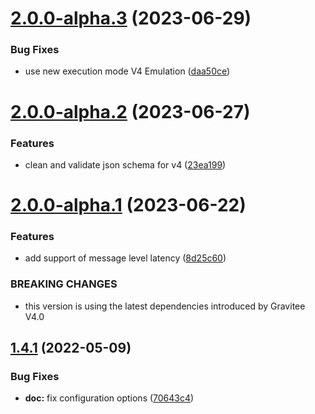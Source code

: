 # [2.0.0-alpha.3](https://github.com/gravitee-io/gravitee-policy-latency/compare/2.0.0-alpha.2...2.0.0-alpha.3) (2023-06-29)


### Bug Fixes

* use new execution mode V4 Emulation ([daa50ce](https://github.com/gravitee-io/gravitee-policy-latency/commit/daa50ce2bf48449136881774077f95b86539b5b3))

# [2.0.0-alpha.2](https://github.com/gravitee-io/gravitee-policy-latency/compare/2.0.0-alpha.1...2.0.0-alpha.2) (2023-06-27)


### Features

* clean and validate json schema for v4 ([23ea199](https://github.com/gravitee-io/gravitee-policy-latency/commit/23ea1995f46298b68b6baa15f45e340952306a90))

# [2.0.0-alpha.1](https://github.com/gravitee-io/gravitee-policy-latency/compare/1.4.1...2.0.0-alpha.1) (2023-06-22)


### Features

* add support of message level latency ([8d25c60](https://github.com/gravitee-io/gravitee-policy-latency/commit/8d25c604752a9b06edfe9e9ac9e82992f2b35547))


### BREAKING CHANGES

* this version is using the latest dependencies introduced by Gravitee V4.0

## [1.4.1](https://github.com/gravitee-io/gravitee-policy-latency/compare/1.4.0...1.4.1) (2022-05-09)


### Bug Fixes

* **doc:** fix configuration options ([70643c4](https://github.com/gravitee-io/gravitee-policy-latency/commit/70643c4a44f82c8997cc81cd6c8a117c2df74266))
